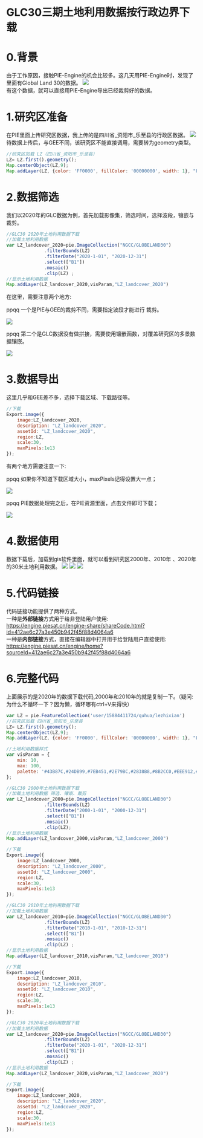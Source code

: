 # GLC30三期土地利用数据按行政边界下载
# 0.背景
由于工作原因，接触PIE-Engine的机会比较多。这几天用PIE-Engine时，发现了里面有Global Land 30的数据。
![](https://gitee.com/kitmyfaceplease/image_upload/raw/master/image/20211016223537.png)  
有这个数据，就可以直接用PIE-Engine导出已经裁剪好的数据。

# 1.研究区准备
在PIE里面上传研究区数据，我上传的是四川省_资阳市_乐至县的行政区数据。
![](https://gitee.com/kitmyfaceplease/image_upload/raw/master/image/20211016223921.png)
待数据上传后，与GEE不同，该研究区不能直接调用，需要转为geometry类型。
```javascript
//研究区加载 LZ（四川省_资阳市_乐至县）
LZ= LZ.first().geometry(); 
Map.centerObject(LZ,9);    
Map.addLayer(LZ, {color: 'FF0000', fillColor: '00000000', width: 1}, "LZ")
```
# 2.数据筛选
我们以2020年的GLC数据为例，首先加载影像集，筛选时间，选择波段，镶嵌与裁剪。
```javascript
//GLC30 2020年土地利用数据下载
//加载土地利用数据
var LZ_landcover_2020=pie.ImageCollection("NGCC/GLOBELAND30")
              .filterBounds(LZ)
              .filterDate("2020-1-01", "2020-12-31")
              .select(["B1"])
              .mosaic()
              .clip(LZ) ;
//显示土地利用数据
Map.addLayer(LZ_landcover_2020,visParam,"LZ_landcover_2020")
```
在这里，需要注意两个地方:  

ppqq 一个是PIE与GEE的裁剪不同，需要指定波段才能进行
裁剪。  

![](https://gitee.com/kitmyfaceplease/image_upload/raw/master/image/20211016224900.png)

ppqq 第二个是GLC数据没有做拼接，需要使用镶嵌函数，对覆盖研究区的多景数据镶嵌。

![](https://gitee.com/kitmyfaceplease/image_upload/raw/master/image/20211016225218.png)

# 3.数据导出
这里几乎和GEE差不多，选择下载区域、下载路径等。
```javascript
//下载
Export.image({
    image:LZ_landcover_2020,
    description: "LZ_landcover_2020",
    assetId: "LZ_landcover_2020",
    region:LZ,
    scale:30,
    maxPixels:1e13
});
```
有两个地方需要注意一下:    

ppqq 如果你不知道下载区域大小，maxPixels记得设置大一点；  

![](https://gitee.com/kitmyfaceplease/image_upload/raw/master/image/20211016230727.png)      

ppqq PIE数据处理完之后，在PIE资源里面，点击文件即可下载；  

![](https://gitee.com/kitmyfaceplease/image_upload/raw/master/image/20211016225636.png)

# 4.数据使用
数据下载后，加载到gis软件里面，就可以看到研究区2000年、2010年
、2020年的30米土地利用数据。
![](https://gitee.com/kitmyfaceplease/image_upload/raw/master/image/20211016230004.png)
![](https://gitee.com/kitmyfaceplease/image_upload/raw/master/image/20211016230037.png)
![](https://gitee.com/kitmyfaceplease/image_upload/raw/master/image/20211016225946.png)

# 5.代码链接
代码链接功能提供了两种方式。  
一种是**外部链接**方式用于给非登陆用户使用:  
https://engine.piesat.cn/engine-share/shareCode.html?id=412ae6c27a3e450b942f45f88d4064a6  
一种是**内部链接**方式，直接在编辑器中打开用于给登陆用户直接使用:    
https://engine.piesat.cn/engine/home?sourceId=412ae6c27a3e450b942f45f88d4064a6

# 6.完整代码
上面展示的是2020年的数据下载代码,2000年和2010年的就是复制一下。（疑问:为什么不循环一下？因为懒，循环哪有ctrl+V来得快）

```javascript
var LZ = pie.FeatureCollection('user/15884411724/quhua/lezhixian')
//研究区加载 四川省_资阳市_乐至县
LZ= LZ.first().geometry(); 
Map.centerObject(LZ,9);    
Map.addLayer(LZ, {color: 'FF0000', fillColor: '00000000', width: 1}, "LZ")

//土地利用数据样式
var visParam = {
    min: 10,
    max: 100,
    palette: '#43B87C,#24DB99,#7EB451,#2E79BC,#2838B8,#8B2CC0,#EEE912,#BC1FA1,#17214F,#B81A74,#B5CF52,#932626,#2B328B,#AA5C5C,#2561E9,#874949,#4ECF61,#AE5151'
};

//GLC30 2000年土地利用数据下载                  
//加载土地利用数据 筛选、镶嵌、裁剪  
var LZ_landcover_2000=pie.ImageCollection("NGCC/GLOBELAND30")
              .filterBounds(LZ)
              .filterDate("2000-1-01", "2000-12-31")
              .select(["B1"])
              .mosaic()
              .clip(LZ);
//显示土地利用数据
Map.addLayer(LZ_landcover_2000,visParam,"LZ_landcover_2000")

//下载
Export.image({
    image:LZ_landcover_2000,
    description: "LZ_landcover_2000",
    assetId: "LZ_landcover_2000",
    region:LZ,
    scale:30,
    maxPixels:1e13
});

//GLC30 2010年土地利用数据下载                 
//加载土地利用数据
var LZ_landcover_2010=pie.ImageCollection("NGCC/GLOBELAND30")
              .filterBounds(LZ)
              .filterDate("2010-1-01", "2010-12-31")
              .select(["B1"])
              .mosaic()
              .clip(LZ) ;
//显示土地利用数据
Map.addLayer(LZ_landcover_2010,visParam,"LZ_landcover_2010")

//下载
Export.image({
    image:LZ_landcover_2010,
    description: "LZ_landcover_2010",
    assetId: "LZ_landcover_2010",
    region:LZ,
    scale:30,
    maxPixels:1e13
});

//GLC30 2020年土地利用数据下载
//加载土地利用数据
var LZ_landcover_2020=pie.ImageCollection("NGCC/GLOBELAND30")
              .filterBounds(LZ)
              .filterDate("2020-1-01", "2020-12-31")
              .select(["B1"])
              .mosaic()
              .clip(LZ) ;
//显示土地利用数据
Map.addLayer(LZ_landcover_2020,visParam,"LZ_landcover_2020")

//下载
Export.image({
    image:LZ_landcover_2020,
    description: "LZ_landcover_2020",
    assetId: "LZ_landcover_2020",
    region:LZ,
    scale:30,
    maxPixels:1e13
});

```

